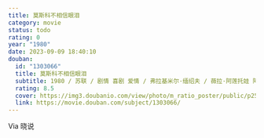 ```yaml
---
title: 莫斯科不相信眼泪
category: movie
status: todo
rating: 0
year: "1980"
date: 2023-09-09 18:40:10
douban:
  id: "1303066"
  title: 莫斯科不相信眼泪
  subtitle: 1980 / 苏联 / 剧情 喜剧 爱情 / 弗拉基米尔·缅绍夫 / 薇拉·阿莲托娃 阿列克谢·巴塔洛夫
  rating: 8.5
  cover: https://img3.doubanio.com/view/photo/m_ratio_poster/public/p2542279117.jpg
  link: https://movie.douban.com/subject/1303066/
---
```


Via 晓说